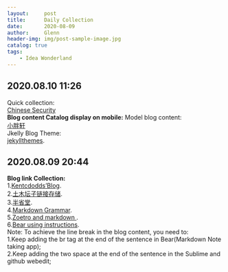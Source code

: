```yaml
---
layout:     post                    
title:      Daily Collection
date:       2020-08-09            
author:     Glenn                     
header-img: img/post-sample-image.jpg 
catalog: true                      
tags:                              
    - Idea Wonderland
---
```

## 2020.08.10 11:26
Quick collection:  
[Chinese Security ](https://github.com/zhengjim/Chinese-Security-RSS/blob/master/README.md)  
**Blog content Catalog display on mobile:**
Model blog content:  
[小胖轩](https://www.codeboy.me/2014/11/02/datamine-canopy/)  
Jkelly Blog Theme:      
[jekyllthemes](https://jekyllthemes.io/theme/startbootstrap-clean-blog-jekyll). 
## 2020.08.09 20:44
**Blog link Collection:**  
1.[Kentcdodds’Blog](https://kentcdodds.com/blog/?q=programming).  
2.[土木坛子链接存储](https://tumutanzi.com/links).  
3.[半省堂](https://www.maguang.net/).   
4.[Markdown Grammar](https://thesweetsetup.com/apps/our-favorite-markdown-writing-app-for-the-iphone/).   
5.[Zoetro and markdown ](https://sspai.com/post/60825).   
6.[Bear using instructions](https://sspai.com/post/35830).    
Note: To achieve the line break in the blog content, you need to:  
1.Keep adding the br tag at the end of the sentence in Bear(Markdown Note taking app);  
2.Keep adding the two space at the end of the sentence in the Sublime and github webedit;
